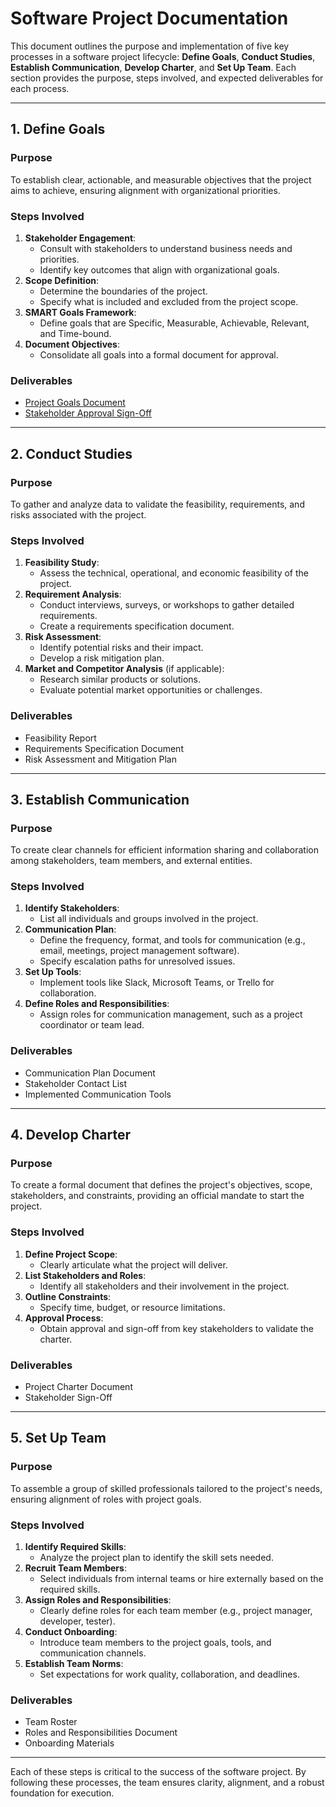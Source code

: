 # Software Project Documentation

This document outlines the purpose and implementation of five key processes in a software project lifecycle: **Define Goals**, **Conduct Studies**, **Establish Communication**, **Develop Charter**, and **Set Up Team**. Each section provides the purpose, steps involved, and expected deliverables for each process.

---

## 1. Define Goals

### Purpose
To establish clear, actionable, and measurable objectives that the project aims to achieve, ensuring alignment with organizational priorities.

### Steps Involved
1. **Stakeholder Engagement**:
   - Consult with stakeholders to understand business needs and priorities.
   - Identify key outcomes that align with organizational goals.
2. **Scope Definition**:
   - Determine the boundaries of the project.
   - Specify what is included and excluded from the project scope.
3. **SMART Goals Framework**:
   - Define goals that are Specific, Measurable, Achievable, Relevant, and Time-bound.
4. **Document Objectives**:
   - Consolidate all goals into a formal document for approval.

### Deliverables
- [Project Goals Document](/template/Project%20Goals%20Document.md)
- [Stakeholder Approval Sign-Off](/template/Stakeholder%20Approval%20Sign-Off.md)

---

## 2. Conduct Studies

### Purpose
To gather and analyze data to validate the feasibility, requirements, and risks associated with the project.

### Steps Involved
1. **Feasibility Study**:
   - Assess the technical, operational, and economic feasibility of the project.
2. **Requirement Analysis**:
   - Conduct interviews, surveys, or workshops to gather detailed requirements.
   - Create a requirements specification document.
3. **Risk Assessment**:
   - Identify potential risks and their impact.
   - Develop a risk mitigation plan.
4. **Market and Competitor Analysis** (if applicable):
   - Research similar products or solutions.
   - Evaluate potential market opportunities or challenges.

### Deliverables
- Feasibility Report
- Requirements Specification Document
- Risk Assessment and Mitigation Plan

---

## 3. Establish Communication

### Purpose
To create clear channels for efficient information sharing and collaboration among stakeholders, team members, and external entities.

### Steps Involved
1. **Identify Stakeholders**:
   - List all individuals and groups involved in the project.
2. **Communication Plan**:
   - Define the frequency, format, and tools for communication (e.g., email, meetings, project management software).
   - Specify escalation paths for unresolved issues.
3. **Set Up Tools**:
   - Implement tools like Slack, Microsoft Teams, or Trello for collaboration.
4. **Define Roles and Responsibilities**:
   - Assign roles for communication management, such as a project coordinator or team lead.

### Deliverables
- Communication Plan Document
- Stakeholder Contact List
- Implemented Communication Tools

---

## 4. Develop Charter

### Purpose
To create a formal document that defines the project's objectives, scope, stakeholders, and constraints, providing an official mandate to start the project.

### Steps Involved
1. **Define Project Scope**:
   - Clearly articulate what the project will deliver.
2. **List Stakeholders and Roles**:
   - Identify all stakeholders and their involvement in the project.
3. **Outline Constraints**:
   - Specify time, budget, or resource limitations.
4. **Approval Process**:
   - Obtain approval and sign-off from key stakeholders to validate the charter.

### Deliverables
- Project Charter Document
- Stakeholder Sign-Off

---

## 5. Set Up Team

### Purpose
To assemble a group of skilled professionals tailored to the project's needs, ensuring alignment of roles with project goals.

### Steps Involved
1. **Identify Required Skills**:
   - Analyze the project plan to identify the skill sets needed.
2. **Recruit Team Members**:
   - Select individuals from internal teams or hire externally based on the required skills.
3. **Assign Roles and Responsibilities**:
   - Clearly define roles for each team member (e.g., project manager, developer, tester).
4. **Conduct Onboarding**:
   - Introduce team members to the project goals, tools, and communication channels.
5. **Establish Team Norms**:
   - Set expectations for work quality, collaboration, and deadlines.

### Deliverables
- Team Roster
- Roles and Responsibilities Document
- Onboarding Materials

---

Each of these steps is critical to the success of the software project. By following these processes, the team ensures clarity, alignment, and a robust foundation for execution.
